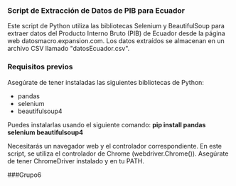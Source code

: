 ### Script de Extracción de Datos de PIB para Ecuador
<P>
Este script de Python utiliza las bibliotecas Selenium y BeautifulSoup para extraer datos del Producto Interno Bruto (PIB) de Ecuador desde la página web datosmacro.expansion.com. Los datos extraídos se almacenan en un archivo CSV llamado "datosEcuador.csv".

### Requisitos previos
Asegúrate de tener instaladas las siguientes bibliotecas de Python:
- pandas
- selenium
- beautifulsoup4

Puedes instalarlas usando el siguiente comando:
**pip install pandas selenium beautifulsoup4**

Necesitarás un navegador web y el controlador correspondiente. En este script, se utiliza el controlador de Chrome (webdriver.Chrome()). Asegúrate de tener ChromeDriver instalado y en tu PATH.
</P>
###Grupo6
